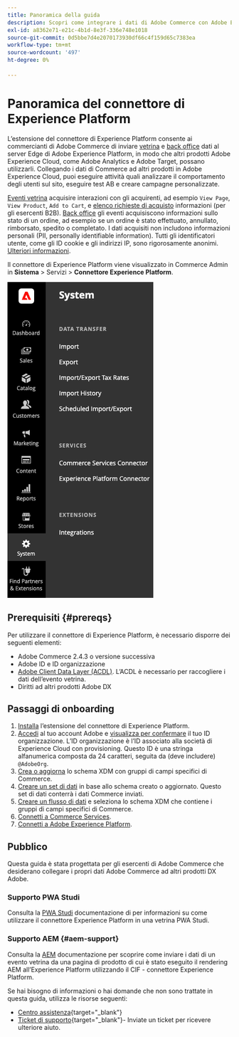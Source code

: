 ```yaml
---
title: Panoramica della guida
description: Scopri come integrare i dati di Adobe Commerce con Adobe Experience Platform utilizzando il connettore Experience Platform.
exl-id: a8362e71-e21c-4b1d-8e3f-336e748e1018
source-git-commit: 0d5bbe7d4e2070173930df66c4f159d65c7383ea
workflow-type: tm+mt
source-wordcount: '497'
ht-degree: 0%

---
```


# Panoramica del connettore di Experience Platform

L’estensione del connettore di Experience Platform consente ai commercianti di Adobe Commerce di inviare [vetrina](events.md#storefront-events) e [back office](events.md#back-office-events) dati al server Edge di Adobe Experience Platform, in modo che altri prodotti Adobe Experience Cloud, come Adobe Analytics e Adobe Target, possano utilizzarli. Collegando i dati di Commerce ad altri prodotti in Adobe Experience Cloud, puoi eseguire attività quali analizzare il comportamento degli utenti sul sito, eseguire test AB e creare campagne personalizzate.

[Eventi vetrina](events.md#storefront-events) acquisire interazioni con gli acquirenti, ad esempio `View Page`, `View Product`, `Add to Cart`, e [elenco richieste di acquisto](events.md#b2b-events) informazioni (per gli esercenti B2B). [Back office](events.md#back-office-events) gli eventi acquisiscono informazioni sullo stato di un ordine, ad esempio se un ordine è stato effettuato, annullato, rimborsato, spedito o completato. I dati acquisiti non includono informazioni personali (PII, personally identifiable information). Tutti gli identificatori utente, come gli ID cookie e gli indirizzi IP, sono rigorosamente anonimi. [Ulteriori informazioni](https://www.adobe.com/privacy/experience-cloud.html).

Il connettore di Experience Platform viene visualizzato in Commerce Admin in **Sistema** > Servizi > **Connettore Experience Platform**.

![Visualizzazione amministrazione estensione connettore di Experience Platform](assets/epc-adminui.png)

## Prerequisiti {#prereqs}

Per utilizzare il connettore di Experience Platform, è necessario disporre dei seguenti elementi:

- Adobe Commerce 2.4.3 o versione successiva
- Adobe ID e ID organizzazione
- [Adobe Client Data Layer (ACDL)](https://experienceleague.adobe.com/docs/experience-platform/tags/extensions/client/client-data-layer/overview.html). L’ACDL è necessario per raccogliere i dati dell’evento vetrina.
- Diritti ad altri prodotti Adobe DX

## Passaggi di onboarding

1. [Installa](install.md) l’estensione del connettore di Experience Platform.
1. [Accedi](https://helpx.adobe.com/manage-account/using/access-adobe-id-account.html) al tuo account Adobe e [visualizza per confermare](https://experienceleague.adobe.com/docs/core-services/interface/administration/organizations.html#concept_EA8AEE5B02CF46ACBDAD6A8508646255) il tuo ID organizzazione. L’ID organizzazione è l’ID associato alla società di Experience Cloud con provisioning. Questo ID è una stringa alfanumerica composta da 24 caratteri, seguita da (deve includere) `@AdobeOrg`.
1. [Crea o aggiorna](update-xdm.md) lo schema XDM con gruppi di campi specifici di Commerce.
1. [Creare un set di dati](https://experienceleague.adobe.com/docs/platform-learn/implement-mobile-sdk/experience-cloud/platform.html#create-a-dataset) in base allo schema creato o aggiornato. Questo set di dati conterrà i dati Commerce inviati.
1. [Creare un flusso di dati](https://experienceleague.adobe.com/docs/experience-platform/edge/datastreams/overview.html) e seleziona lo schema XDM che contiene i gruppi di campi specifici di Commerce.
1. [Connetti a Commerce Services](../landing/saas.md).
1. [Connetti a Adobe Experience Platform](connect-data.md).

## Pubblico

Questa guida è stata progettata per gli esercenti di Adobe Commerce che desiderano collegare i propri dati Adobe Commerce ad altri prodotti DX Adobe.

### Supporto PWA Studi

Consulta la [PWA Studi](https://developer.adobe.com/commerce/pwa-studio/integrations/adobe-commerce/aep/) documentazione di per informazioni su come utilizzare il connettore Experience Platform in una vetrina PWA Studi.

### Supporto AEM {#aem-support}

Consulta la [AEM](https://experienceleague.adobe.com/docs/experience-manager-cloud-service/content/content-and-commerce/integrations/aep.html) documentazione per scoprire come inviare i dati di un evento vetrina da una pagina di prodotto di cui è stato eseguito il rendering AEM all’Experience Platform utilizzando il CIF - connettore Experience Platform.

Se hai bisogno di informazioni o hai domande che non sono trattate in questa guida, utilizza le risorse seguenti:

- [Centro assistenza](https://experienceleague.adobe.com/docs/commerce-knowledge-base/kb/overview.html){target="_blank"}
- [Ticket di supporto](https://experienceleague.adobe.com/docs/commerce-knowledge-base/kb/help-center-guide/magento-help-center-user-guide.html#submit-ticket){target="_blank"}- Inviate un ticket per ricevere ulteriore aiuto.
